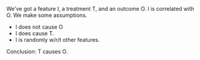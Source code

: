 We've got a feature I, a treatment T, and an outcome O. I is correlated with O. We make some assumptions.
- I does not cause O
- I does cause T.
- I is randomly w/r/t other features.

Conclusion: T causes O.